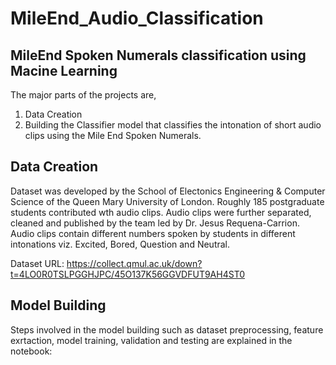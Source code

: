 # MileEnd_Audio_Classification
## MileEnd Spoken Numerals classification using Macine Learning

The major parts of the projects are,
  1. Data Creation
  2. Building the Classifier model that classifies the intonation of short audio clips using the Mile End Spoken Numerals.

## Data Creation

Dataset was developed by the School of Electonics Engineering & Computer Science of the Queen Mary University of London. Roughly 185 postgraduate students contributed wth audio clips. Audio clips were further separated, cleaned and published by the team led by Dr. Jesus Requena-Carrion. Audio clips contain different numbers spoken by students in different intonations viz. Excited, Bored, Question and Neutral.

Dataset URL: https://collect.qmul.ac.uk/down?t=4LO0R0TSLPGGHJPC/45O137K56GGVDFUT9AH4ST0

## Model Building

Steps involved in the model building such as dataset preprocessing, feature exrtaction, model training, validation and testing are explained in the notebook: 

